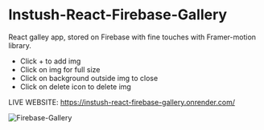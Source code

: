# Instush-React-Firebase-Gallery
React galley app, stored on Firebase with fine touches with Framer-motion library.

- Click + to add img
- Click on img for full size
- Click on background outside img to close
- Click on delete icon to delete img

LIVE WEBSITE:
https://instush-react-firebase-gallery.onrender.com/



![Firebase-Gallery](https://user-images.githubusercontent.com/93940739/221841829-98ba1adb-f953-4f38-a5c7-f591998da5b5.jpg)

